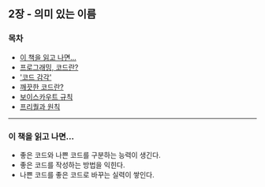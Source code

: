 ## 2장 - 의미 있는 이름

### 목차
- [이 책을 읽고 나면...](#1)
- [프로그래밍, 코드란?](#2)
- ['코드 감각'](#3)
- [깨끗한 코드란?](#4)
- [보이스카우트 규칙](#5)
- [프리퀄과 원칙](#6)

---

<a name="1"></a>
### 이 책을 읽고 나면...
- 좋은 코드와 나쁜 코드를 구분하는 능력이 생긴다.
- 좋은 코드를 작성하는 방법을 익힌다.
- 나쁜 코드를 좋은 코드로 바꾸는 실력이 쌓인다.
